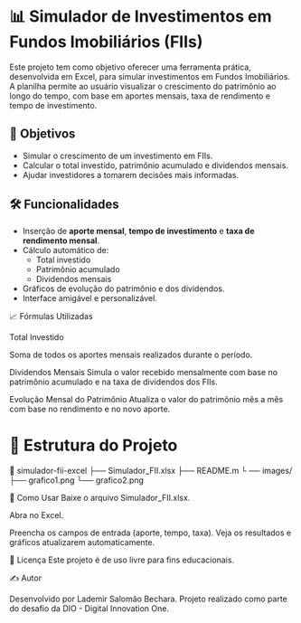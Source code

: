 # 📊 Simulador de Investimentos em Fundos Imobiliários (FIIs)

Este projeto tem como objetivo oferecer uma ferramenta prática, desenvolvida em Excel, para simular investimentos em Fundos Imobiliários. A planilha permite ao usuário visualizar o crescimento do patrimônio ao longo do tempo, com base em aportes mensais, taxa de rendimento e tempo de investimento.

## 🧠 Objetivos

- Simular o crescimento de um investimento em FIIs.
- Calcular o total investido, patrimônio acumulado e dividendos mensais.
- Ajudar investidores a tomarem decisões mais informadas.

## 🛠️ Funcionalidades

- Inserção de **aporte mensal**, **tempo de investimento** e **taxa de rendimento mensal**.
- Cálculo automático de:
  - Total investido
  - Patrimônio acumulado
  - Dividendos mensais
- Gráficos de evolução do patrimônio e dos dividendos.
- Interface amigável e personalizável.

📈 Fórmulas Utilizadas

Total Investido

Soma de todos os aportes mensais realizados durante o período.


Dividendos Mensais
Simula o valor recebido mensalmente com base no patrimônio acumulado e na taxa de dividendos dos FIIs.


 Evolução Mensal do Patrimônio
Atualiza o valor do patrimônio mês a mês com base no rendimento e no novo aporte.


# 📂 Estrutura do Projeto
📁 simulador-fii-excel 
├── Simulador_FII.xlsx 
   ├── README.m
              └ ── images/ 
  ├── grafico1.png └── grafico2.png

🚀 Como Usar
Baixe o arquivo Simulador_FII.xlsx.

Abra no Excel.

Preencha os campos de entrada (aporte, tempo, taxa).
Veja os resultados e gráficos atualizarem automaticamente.

🧾 Licença
Este projeto é de uso livre para fins educacionais.

✍️ Autor

Desenvolvido por Lademir Salomão Bechara.
Projeto realizado como parte do desafio da DIO - Digital Innovation One.
